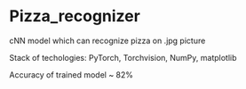 # Pizza_recognizer
cNN model which can recognize pizza on .jpg picture


Stack of techologies: PyTorch, Torchvision, NumPy, matplotlib

Accuracy of trained model ~ 82%
